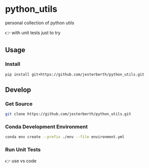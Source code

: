 # python_utils

personal collection of python utils

:point_right: with unit tests just to try

## Usage

### Install

```bash
pip install git+https://github.com/jesterberth/python_utils.git
```

## Develop

### Get Source

```bash
git clone https://github.com/jesterberth/python_utils.git
```

### Conda Development Environment

```bash
conda env create --prefix ./env --file environment.yml
```

### Run Unit Tests

:point_right: use vs code
